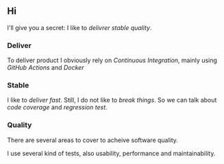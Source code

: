 ## Hi

I'll give you a secret: I like to _delivrer stable quality_.

### Deliver

To deliver product I obviously rely on _Continuous Integration_, mainly using
_GitHub Actions_ and _Docker_

### Stable

I like to _deliver fast_. Still, I do not like to _break things_. So we can
talk about _code coverage_ and _regression test_.

### Quality

There are several areas to cover to acheive software quality.

I use several kind of tests, also usability, performance and maintainability.

<!--
**KINFOO/KINFOO** is a ✨ _special_ ✨ repository because its `README.md` (this file) appears on your GitHub profile.

Here are some ideas to get you started:

- 🔭 I’m currently working on ...
- 🌱 I’m currently learning ...
- 👯 I’m looking to collaborate on ...
- 🤔 I’m looking for help with ...
- 💬 Ask me about ...
- 📫 How to reach me: ...
- 😄 Pronouns: ...
- ⚡ Fun fact: ...
-->
